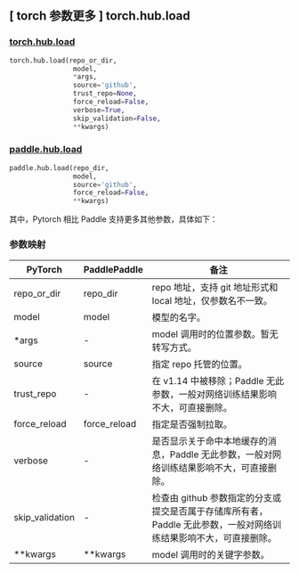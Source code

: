 ## [ torch 参数更多 ] torch.hub.load

### [torch.hub.load](https://pytorch.org/docs/stable/hub.html?highlight=hub+load#torch.hub.load)

```python
torch.hub.load(repo_or_dir,
                model,
                *args,
                source='github',
                trust_repo=None,
                force_reload=False,
                verbose=True,
                skip_validation=False,
                **kwargs)
```

### [paddle.hub.load](https://www.paddlepaddle.org.cn/documentation/docs/zh/api/paddle/hub/load_cn.html)

```python
paddle.hub.load(repo_dir,
                model,
                source='github',
                force_reload=False,
                **kwargs)
```

其中，Pytorch 相比 Paddle 支持更多其他参数，具体如下：
### 参数映射
| PyTorch       | PaddlePaddle | 备注                                                   |
| ------------- | ------------ | ------------------------------------------------------ |
| repo_or_dir   |repo_dir      |repo 地址，支持 git 地址形式和 local 地址，仅参数名不一致。|
| model         | model        |模型的名字。|
| *args         | -            |model 调用时的位置参数。暂无转写方式。|
| source        |source        |指定 repo 托管的位置。|
| trust_repo    | -            |在 v1.14 中被移除；Paddle 无此参数，一般对网络训练结果影响不大，可直接删除。|
| force_reload  | force_reload |指定是否强制拉取。         |
| verbose       | -          |是否显示关于命中本地缓存的消息，Paddle 无此参数，一般对网络训练结果影响不大，可直接删除。|
| skip_validation| -            |检查由 github 参数指定的分支或提交是否属于存储库所有者，Paddle 无此参数，一般对网络训练结果影响不大，可直接删除。|
| **kwargs       | **kwargs       |model 调用时的关键字参数。|
